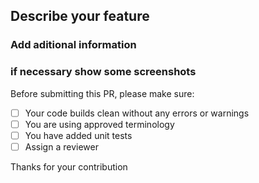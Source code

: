## Describe your feature

### Add aditional information
### if necessary show some screenshots


Before submitting this PR, please make sure:

- [ ] Your code builds clean without any errors or warnings
- [ ] You are using approved terminology
- [ ] You have added unit tests
- [ ] Assign a reviewer

Thanks for your contribution
